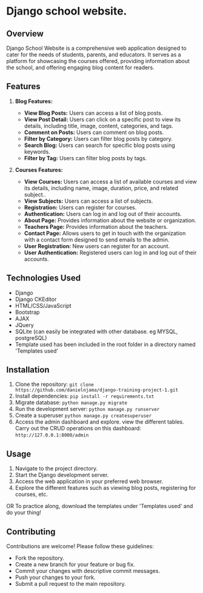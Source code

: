 # Django school website.

## Overview
Django School Website is a comprehensive web application designed to cater for the needs of students, parents, and educators. It serves as a platform for showcasing the courses offered, providing information about the school, and offering engaging blog content for readers.



## Features
1. **Blog Features:**
   - **View Blog Posts:** Users can access a list of blog posts.
   - **View Post Detail:** Users can click on a specific post to view its details, including title, image, content, categories, and tags.
   - **Comment on Posts:** Users can comment on blog posts.
   - **Filter by Category:** Users can filter blog posts by category.
   - **Search Blog:** Users can search for specific blog posts using keywords.
   - **Filter by Tag:** Users can filter blog posts by tags.

2. **Courses Features:**
   - **View Courses:** Users can access a list of available courses and view its details, including name, image, duration, price, and related subject..
   - **View Subjects:** Users can access a list of subjects.
   - **Registration:** Users can register for courses.
   - **Authentication:** Users can log in and log out of their accounts.
   - **About Page:** Provides information about the website or organization.
   - **Teachers Page:** Provides information about the teachers.
   - **Contact Page:** Allows users to get in touch with the organization with a contact form designed to send emails to the admin.
   - **User Registration:** New users can register for an account.
   - **User Authentication:** Registered users can log in and log out of their accounts.

## Technologies Used
- Django
- Django CKEditor
- HTML/CSS/JavaScript
- Bootstrap
- AJAX
- JQuery
- SQLite (can easily be integrated with other database. eg MYSQL, postgreSQL)
- Template used has been included in the root folder in a directory named 'Templates used'

## Installation
1. Clone the repository: `git clone https://github.com/danielnjama/django-training-project-1.git`
2. Install dependencies: `pip install -r requirements.txt`
3. Migrate database: `python manage.py migrate`
4. Run the development server: `python manage.py runserver`
5. Create a superuser `python manage.py createsuperuser`
6. Access the admin dashboard and explore. view the different tables. Carry out the CRUD operations on this dashboard: `http://127.0.0.1:8000/admin`

## Usage
1. Navigate to the project directory.
2. Start the Django development server.
3. Access the web application in your preferred web browser.
4. Explore the different features such as viewing blog posts, registering for courses, etc.

OR
To practice along, download the templates under 'Templates used' and do your thing!

## Contributing
Contributions are welcome! Please follow these guidelines:
- Fork the repository.
- Create a new branch for your feature or bug fix.
- Commit your changes with descriptive commit messages.
- Push your changes to your fork.
- Submit a pull request to the main repository.


